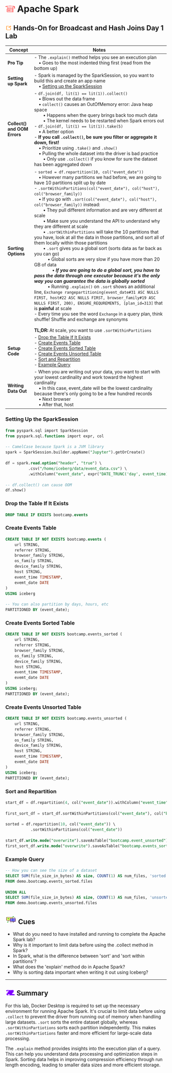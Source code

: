 # <img src="../books.svg" alt="Stack of red books with a graduation cap on top, symbolizing education and achievement, set against a plain background" width="30" height="20" /> Apache Spark

## <img src="../notes.svg" alt="Orange pencil lying diagonally on a white sheet of paper, representing note taking and documentation, with a clean and organized appearance" width="20" height="15" /> Hands-On for Broadcast and Hash Joins Day 1 Lab

| Concept                | Notes            |
|---------------------|------------------|
| **Pro Tip**  | - The `.explain()` method helps you see an execution plan<br> &emsp;• Goes to the most indented thing first (read from the bottom up)|
| **Setting up Spark**  | - Spark is managed by the SparkSession, so you want to build this and create an app name <br> &emsp;• [Setting up the SparkSession](#setting-up-the-sparksession) |
| **Collect() and OOM Errors**  | - `df.join(df, lit(1) == lit(1)).collect()` <br> &emsp;• Blows out the data frame<br> &emsp;• `collect()` causes an OutOfMemory error: Java heap space<br> &emsp;&emsp;• Happens when the query brings back too much data<br> &emsp;&emsp;• The kernel needs to be restarted when Spark errors out <br>- `df.join(df, lit(1) == lit(1)).take(5)`<br> &emsp;• A better option<br>- **If you call `.collect()`, be sure you filter or aggregate it down, first!**<br> &emsp;• Prioritize using `.take()` and `.show()` <br> &emsp;• Pulling the whole dataset into the driver is bad practice<br> &emsp;&emsp;• Only use `.collect()` if you know for sure the dataset has been aggregated down|
| **Sorting Options**  | - `sorted = df.repartition(10, col("event_date"))`<br> &emsp;• However many partitions we had before, we are going to have 10 partitions split up by date <br>- `.sortWithinPartitions(col("event_date"), col("host"), col("browser_family))` <br> &emsp;• If you go with `.sort(col("event_date"), col("host"), col("browser_family))` instead: <br> &emsp;&emsp;• They pull different information and are very different at scale<br> &emsp;&emsp;• Make sure you understand the API to understand why they are different at scale<br> &emsp;&emsp;• `.sortWithinPartitions` will take the 10 partitions that you have, look at all the data in those partitions, and sort all of them locally within those partitions <br> &emsp;&emsp;• `.sort` gives you a global sort (sorts data as far back as you can go)<br> &emsp;&emsp;&emsp;• Global sorts are very slow if you have more than 20 GB of data<br> &emsp;&emsp;&emsp;&emsp;• ***If you are going to do a global sort, you have to pass the data through one executor because it's the only way you can guarantee the data is globally sorted***<br> &emsp;&emsp;&emsp;• Running `.explain()` on `.sort` shows an additional line, `Exchange rangepartitioning(event_date#31 ASC NULLS FIRST, host#22 ASC NULLS FIRST, browser_family#19 ASC NULLS FIRST, 200), ENSURE_REQUREMENTS, [plan_id=313]` that is **painful** at scale<br>- Every time you see the word `Exchange` in a query plan, think shuffle! Shuffle and exchange are synonyms<br><br>**TL;DR:** At scale, you want to use `.sortWithinPartitions`|
| **Setup Code**  | - [Drop the Table If It Exists](#drop-the-table-if-it-exists)<br> - [Create Events Table](#create-events-table) <br>- [Create Events Sorted Table](#create-events-sorted-table) <br>- [Create Events Unsorted Table](#create-events-unsorted-table) <br>- [Sort and Repartition](#sort-and-repartition) <br>- [Example Query](#example-query)|
| **Writing Data Out**  | - When you are writing out your data, you want to start with your lowest cardinality and work toward the highest cardinality  <br> &emsp;• In this case, event_date will be the lowest cardinality because there's only going to be a few hundred records <br> &emsp;• Next browser<br> &emsp;• After that, host|

### Setting Up the SparkSession

```sql
from pyspark.sql import SparkSession
from pyspark.sql.functions import expr, col

-- CamelCase because Spark is a JVM library
spark = SparkSession.builder.appName("Jupyter").getOrCreate()

df = spark.read.option("header", "true") \
          .csv("/home/iceberg/data/event_data.csv") \
          .withColumn("event_date", expr("DATE_TRUNC('day', event_time)"))

-- df.collect() can cause OOM
df.show()

```

### Drop the Table If It Exists

```sql
DROP TABLE IF EXISTS bootcamp.events
```

### Create Events Table

```sql
CREATE TABLE IF NOT EXISTS bootcamp.events (
    url STRING,
    referrer STRING,
    browser_family STRING,
    os_family STRING,
    device_family STRING,
    host STRING,
    event_time TIMESTAMP,
    evemt_date DATE
)
USING iceberg

-- You can also partition by days, hours, etc
PARTITIONED BY (event_date);
```

### Create Events Sorted Table

```sql
CREATE TABLE IF NOT EXISTS bootcamp.events_sorted (
    url STRING,
    referrer STRING,
    browser_family STRING,
    os_family STRING,
    device_family STRING,
    host STRING,
    event_time TIMESTAMP,
    evemt_date DATE
)
USING iceberg;
PARTITIONED BY (event_date);
```

### Create Events Unsorted Table

```sql
CREATE TABLE IF NOT EXISTS bootcamp.events_unsorted (
    url STRING,
    referrer STRING,
    browser_family STRING,
    os_family STRING,
    device_family STRING,
    host STRING,
    event_time TIMESTAMP,
    evemt_date DATE
)
USING iceberg;
PARTITIONED BY (event_date);
```

### Sort and Repartition

```sql
start_df = df.repartition(4, col("event_date")).withColumn("event_time", col("event_time").cast("timestamp")) \

first_sort_df = start_df.sortWithinPartitions(col("event_date"), col("browser_family"), col("host"))

sorted = df.repartition(10, col("event_date")) \
           .sortWithinPartitions(col("event_date"))

start_df.write.mode("overwrite").saveAsTable("bootcamp.event_unsorted")
first_sort_df.write.mode("overwrite").saveAsTable("bootcamp.events_sorted")

```

### Example Query

```sql
-- How you can see the size of a dataset 
SELECT SUM(file_size_in_bytes) AS size, COUNT(1) AS num_files, 'sorted'
FROM demo.bootcamp.events_sorted.files

UNION ALL
SELECT SUM(file_size_in_bytes) AS size, COUNT(1) AS num_files, 'unsorted'
FROM demo.bootcamp.events_unsorted.files
```

## <img src="../question-and-answer.svg" alt="Two speech bubbles, one with a large letter Q and the other with a large letter A, representing a question and answer exchange in a friendly and approachable style" width="35" height="28" /> Cues

- What do you need to have installed and running to complete the Apache Spark lab?
- Why is it important to limit data before using the .collect method in Spark?
- In Spark, what is the difference between 'sort' and 'sort within partitions'?
- What does the 'explain' method do in Apache Spark?
- Why is sorting data important when writing it out using Iceberg?

---

## <img src="../summary.svg" alt="Rolled parchment scroll with visible lines, symbolizing a summary or conclusion, placed on a neutral background" width="30" height="18" /> Summary

For this lab, Docker Desktop is required to set up the necessary environment for running Apache Spark. It's crucial to limit data before using `.collect` to prevent the driver from running out of memory when handling large datasets. `.sort` sorts the entire dataset globally, whereas `.sortWithinPartiotions` sorts each partition independently. This makes `.sortWithinPartiotions` faster and more efficient for large-scale data processing.

The `.explain` method provides insights into the execution plan of a query. This can help you understand data processing and optimization steps in Spark. Sorting data helps in improving compression efficiency through run length encoding, leading to smaller data sizes and more efficient storage.

